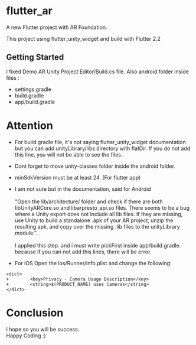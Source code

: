 # flutter_ar

A new Flutter project with AR Foundation.

This project using flutter_unity_widget and build with Flutter 2.2

## Getting Started

I fixed Demo AR Unity Project Editor/Build.cs file. Also android folder inside files : 

- settings.gradle
- build.gradle
- app/build.gradle

# Attention

- For build.gradle file, it's not saying flutter_unity_widget documentation but you can add unityLibrary/libs directory with flatDir. If you do not add this line, you will not be able to see the files.

- Dont forget to  move unity-classes folder inside the android folder.

- minSdkVersion must be at least 24. (For flutter app)

- I am not sure but in the documentation, said for Android <br/><br/>"Open the lib/architecture/ folder and check if there are both libUnityARCore.so and libarpresto_api.so files. There seems to be a bug where a Unity export does not include all lib files. If they are missing, use Unity to build a standalone .apk of your AR project, unzip the resulting apk, and copy over the missing .lib files to the unityLibrary module.". <br/><br/>I applied this step. and i must write pickFirst inside app/build.gradle. because if you can not add this lines, there will be error.

- For iOS Open the ios/Runner/Info.plist and change the following:
```
<dict>
+        <key>Privacy - Camera Usage Description</key>
+        <string>$(PRODUCT_NAME) uses Cameras</string>
</dict>
```
     

# Conclusion

I hope so you will be success.<br/>
Happy Coding :)
